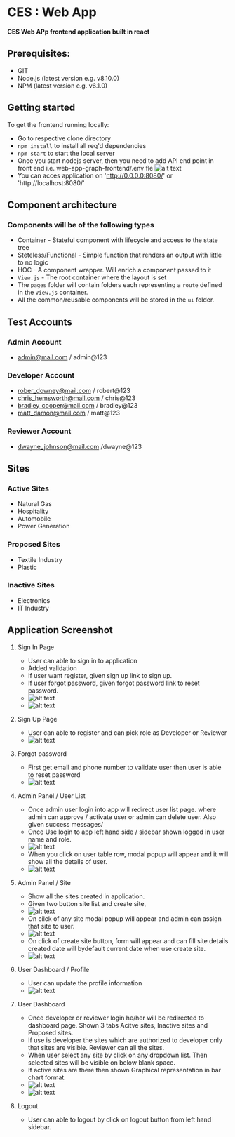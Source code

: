 # CES : Web App

**CES Web APp frontend application built in react**

## Prerequisites:
- GIT
- Node.js  (latest version e.g. v8.10.0)
- NPM (latest version e.g. v6.1.0)

## Getting started

To get the frontend running locally:
- Go to respective clone directory
- `npm install` to install all req'd dependencies
- `npm start` to start the local server
- Once you start nodejs server, then you need to add API end point in front end i.e. web-app-graph-frontend/.env fle
  ![alt text](https://github.com/sachin-dane/web-app-graph-frontend/blob/development/screenshot/env_variable.png)
- You can acces application on 'http://0.0.0.0:8080/' or 'http://localhost:8080/'

## Component architecture
  ### Components will be of the following types
  - Container - Stateful component with lifecycle and access to the state tree
  - Steteless/Functional - Simple function that renders an output with little to no logic
  - HOC - A component wrapper. Will enrich a component passed to it
  - `View.js` - The root container where the layout is set
  - The `pages` folder will contain folders each representing a `route` defined in the `View.js` container.
  - All the common/reusable components will be stored in the `ui` folder.

## Test Accounts
  ### Admin Account
  - admin@mail.com / admin@123

  ### Developer Account
  - rober_downey@mail.com / robert@123
  - chris_hemsworth@mail.com / chris@123
  - bradley_cooper@mail.com / bradley@123
  - matt_damon@mail.com / matt@123

  ### Reviewer Account
  - dwayne_johnson@mail.com /dwayne@123


## Sites
  ### Active Sites
  - Natural Gas
  - Hospitality
  - Automobile
  - Power Generation

  ### Proposed Sites
  - Textile Industry
  - Plastic 

  ### Inactive Sites
  - Electronics 
  - IT Industry

## Application Screenshot

  1.  Sign In Page
      - User can able to sign in to application
      - Added validation
      - If user want register, given sign up link to sign up.
      - If user forgot password, given forgot password link to reset password. 
      - ![alt text](https://github.com/sachin-dane/web-app-graph-frontend/blob/development/screenshot/sign_in.png)
      - ![alt text](https://github.com/sachin-dane/web-app-graph-frontend/blob/development/screenshot/signin_validation.png)
      
  2.  Sign Up Page
      - User can able to register and can pick role as Developer or Reviewer
      - ![alt text](https://github.com/sachin-dane/web-app-graph-frontend/blob/development/screenshot/sign_up.png)
    
  3.  Forgot password
      - First get email and phone number to validate user then user is able to reset password
      - ![alt text](https://github.com/sachin-dane/web-app-graph-frontend/blob/development/screenshot/forgot_password.png) 

  4.  Admin Panel / User List 
      - Once admin user login into app will redirect user list page. where admin can approve / activate user or admin can delete user. Also given success messages/
      - Once Use login to app left hand side / sidebar shown logged in user name and role.
      - ![alt text](https://github.com/sachin-dane/web-app-graph-frontend/blob/development/screenshot/admin_userList.png)
      - When you click on user table row, modal popup will appear and it will show all the details of user.
      - ![alt text](https://github.com/sachin-dane/web-app-graph-frontend/blob/development/screenshot/user_details.png)

  5.  Admin Panel / Site
      - Show all the sites created in application.
      - Given two button site list and create site,
      - ![alt text](https://github.com/sachin-dane/web-app-graph-frontend/blob/development/screenshot/admin_site_list.png)
      - On cilck of any site modal popup will appear and admin can assign that site to user.
      - ![alt text](https://github.com/sachin-dane/web-app-graph-frontend/blob/development/screenshot/assign_site_to_user.png)
      - On click of create site button, form will appear and can fill site details created date will bydefault current date when use create site.
      - ![alt text](https://github.com/sachin-dane/web-app-graph-frontend/blob/development/screenshot/create_site.png)
  
  6.  User Dashboard / Profile
      - User can update the profile information
      - ![alt text](https://github.com/sachin-dane/web-app-graph-frontend/blob/development/screenshot/update_profile.png)
  
  7.  User Dashboard
      - Once developer or reviewer login he/her will be redirected to dashboard page. Shown 3 tabs Acitve sites, Inactive sites and Proposed sites.
      - If use is developer the sites which are authorized to developer only that sites are visible. Reviewer can all the sites.
      - When user select any site by click on any dropdown list. Then selected sites will be visible on below blank space.
      - If active sites are there then shown Graphical representation in bar chart format.
      - ![alt text](https://github.com/sachin-dane/web-app-graph-frontend/blob/development/screenshot/site_info.png)
      - ![alt text](https://github.com/sachin-dane/web-app-graph-frontend/blob/development/screenshot/graph_title.png)
 
  8.  Logout
      - User can able to logout by click on logout button from left hand sidebar.
